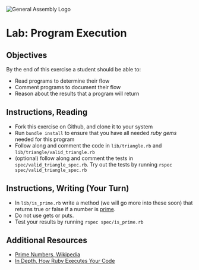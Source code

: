 ![General Assembly Logo](http://i.imgur.com/ke8USTq.png)

# Lab: Program Execution

## Objectives

By the end of this exercise a student should be able to:

- Read programs to determine their flow
- Comment programs to document their flow
- Reason about the results that a program will return

## Instructions, Reading

- Fork this exercise on Github, and clone it to your system
- Run `bundle install` to ensure that you have all needed *ruby gems* needed for this program
- Follow along and comment the code in `lib/triangle.rb` and `lib/triangle/valid_triangle.rb`
- (optional) follow along and comment the tests in `spec/valid_triangle_spec.rb`. Try out the tests by running `rspec spec/valid_triangle_spec.rb`

## Instructions, Writing (Your Turn)

- In `lib/is_prime.rb` write a method (we will go more into these soon) that returns true or false if a number is [prime](http://en.wikipedia.org/wiki/Prime_number).
- Do not use gets or puts.
- Test your results by running `rspec spec/is_prime.rb`

## Additional Resources

- [Prime Numbers, Wikipedia](http://en.wikipedia.org/wiki/Prime_number)
- [In Depth, How Ruby Executes Your Code](http://patshaughnessy.net/2012/6/29/how-ruby-executes-your-code)
